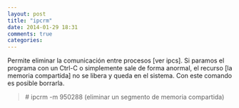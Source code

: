 ```yaml
---
layout: post
title: "ipcrm"
date: 2014-01-29 18:31
comments: true
categories: 
---
```

Permite eliminar la comunicación entre procesos [ver ipcs]. Si paramos el programa con un Ctrl-C o simplemente sale de forma anormal, el recurso [la memoria compartida] no se libera y queda en el sistema. Con este comando es posible borrarla. 

>\# ipcrm -m 950288 (eliminar un segmento de memoria compartida)

